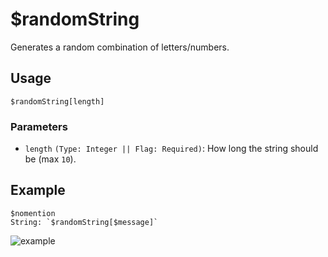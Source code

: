 # $randomString
Generates a random combination of letters/numbers.

## Usage
```
$randomString[length]
```

### Parameters
- `length` `(Type: Integer || Flag: Required)`: How long the string should be (max `10`).

## Example
```
$nomention
String: `$randomString[$message]`
```

![example](https://user-images.githubusercontent.com/69215413/123555398-847d6580-d753-11eb-9da3-e238861ad989.png)
